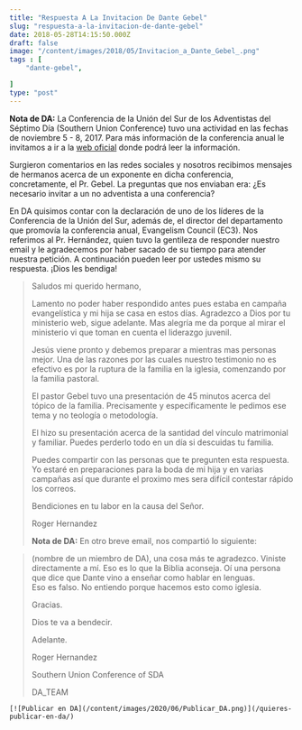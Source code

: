 ```yaml
---
title: "Respuesta A La Invitacion De Dante Gebel"
slug: "respuesta-a-la-invitacion-de-dante-gebel"
date: 2018-05-28T14:15:50.000Z
draft: false
image: "/content/images/2018/05/Invitacion_a_Dante_Gebel_.png"
tags : [
    "dante-gebel",

]
type: "post"
---
```


   **Nota de DA:** La Conferencia de la Unión del Sur de los Adventistas del Séptimo Día (Southern Union Conference) tuvo una actividad en las fechas de noviembre 5 - 8, 2017. Para más información de la conferencia anual le invitamos a ir a la [web oficial](http://www.southernunion.com/article/640/ministries/ministerial-evangelism/evangelism-council-ec3) donde podrá leer la información.

 Surgieron comentarios en las redes sociales y nosotros recibimos mensajes de hermanos acerca de un exponente en dicha conferencia, concretamente, el Pr. Gebel. La preguntas que nos enviaban era: ¿Es necesario invitar a un no adventista a una conferencia?

 En DA quisimos contar con la declaración de uno de los líderes de la Conferencia de la Unión del Sur, además de, el director del departamento que promovía la conferencia anual, Evangelism Council (EC3). Nos referimos al Pr. Hernández, quien tuvo la gentileza de responder nuestro email y le agradecemos por haber sacado de su tiempo para atender nuestra petición. A continuación pueden leer por ustedes mismo su respuesta. ¡Dios les bendiga!

  
>  Saludos mi querido hermano,
> 
>   
>  Lamento no poder haber respondido antes pues estaba en campaña evangelística y mi hija se casa en estos días. Agradezco a Dios por tu ministerio web, sigue adelante. Mas alegría me da porque al mirar el ministerio vi que toman en cuenta el liderazgo juvenil.
> 
>   
>  Jesús viene pronto y debemos preparar a mientras mas personas mejor. Una de las razones por las cuales nuestro testimonio no es efectivo es por la ruptura de la familia en la iglesia, comenzando por la familia pastoral.
> 
>   
>  El pastor Gebel tuvo una presentación de 45 minutos acerca del tópico de la familia. Precisamente y específicamente le pedimos ese tema y no teología o metodología.
> 
>   
>  El hizo su presentación acerca de la santidad del vínculo matrimonial y familiar. Puedes perderlo todo en un día si descuidas tu familia.
> 
>   
>  Puedes compartir con las personas que te pregunten esta respuesta. Yo estaré en preparaciones para la boda de mi hija y en varias campañas así que durante el proximo mes sera difícil contestar rápido los correos.
> 
>   
>  Bendiciones en tu labor en la causa del Señor.
> 
>   
>  Roger Hernandez
> 
>   **Nota de DA:** En otro breve email, nos compartió lo siguiente:

 
>  (nombre de un miembro de DA), una cosa más te agradezco. Viniste directamente a mí. Eso es lo que la Biblia aconseja. Oí una persona que dice que Dante vino a enseñar como hablar en lenguas.  
>  Eso es falso. No entiendo porque hacemos esto como iglesia.  
>   
>  Gracias.  
>   
>  Dios te va a bendecir.  
>   
>  Adelante.  
>   
>  Roger Hernandez   
>   
>  Southern Union Conference of SDA
> 
>   DA\_TEAM

    [![Publicar en DA](/content/images/2020/06/Publicar_DA.png)](/quieres-publicar-en-da/) 